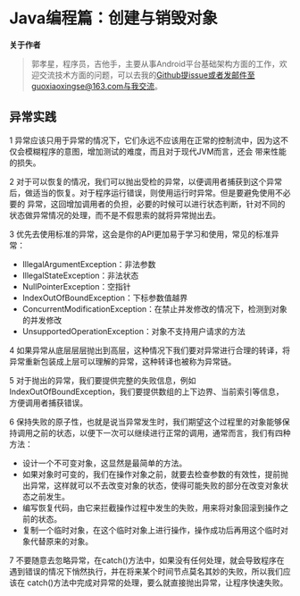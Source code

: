# Java编程篇：创建与销毁对象

**关于作者**

>郭孝星，程序员，吉他手，主要从事Android平台基础架构方面的工作，欢迎交流技术方面的问题，可以去我的[Github](https://github.com/guoxiaoxing)提issue或者发邮件至guoxiaoxingse@163.com与我交流。


## 异常实践

1 异常应该只用于异常的情况下，它们永远不应该用在正常的控制流中，因为这不仅会模糊程序的意图，增加测试的难度，而且对于现代JVM而言，还会
带来性能的损失。

2 对于可以恢复的情况，我们可以抛出受检的异常，以便调用者捕获到这个异常后，做适当的恢复。对于程序运行错误，则使用运行时异常。但是要避免使用不必要的
异常，这回增加调用者的负担，必要的时候可以进行状态判断，针对不同的状态做异常情况的处理，而不是不假思索的就将异常抛出去。

3 优先去使用标准的异常，这会是你的API更加易于学习和使用，常见的标准异常：

- IllegalArgumentException：非法参数
- IllegalStateException：非法状态
- NullPointerException：空指针
- IndexOutOfBoundException：下标参数值越界
- ConcurrentModificationException：在禁止并发修改的情况下，检测到对象的并发修改
- UnsupportedOperationException：对象不支持用户请求的方法

4 如果异常从底层层层抛出到高层，这种情况下我们要对异常进行合理的转译，将异常重新包装成上层可以理解的异常，这种转译也被称为异常链。

5 对于抛出的异常，我们要提供完整的失败信息，例如IndexOutOfBoundException，我们要提供数组的上下边界、当前索引等信息，方便调用者捕获错误。

6 保持失败的原子性，也就是说当异常发生时，我们期望这个过程里的对象能够保持调用之前的状态，以便下一次可以继续进行正常的调用，通常而言，我们有四种方法：

- 设计一个不可变对象，这显然是最简单的方法。
- 如果对象时可变的，我们在操作对象之前，就要去检查参数的有效性，提前抛出异常，这样就可以不去改变对象的状态，使得可能失败的部分在改变对象状态之前发生。
- 编写恢复代码，由它来拦截操作过程中发生的失败，用来将对象回滚到操作之前的状态。
- 复制一个临时对象，在这个临时对象上进行操作，操作成功后再用这个临时对象代替原来的对象。

7 不要随意去忽略异常，在catch()方法中，如果没有任何处理，就会导致程序在遇到错误的情况下悄然执行，并在将来某个时间节点莫名其妙的失败，所以我们应该在
catch()方法中完成对异常的处理，要么就直接抛出异常，让程序快速失败。